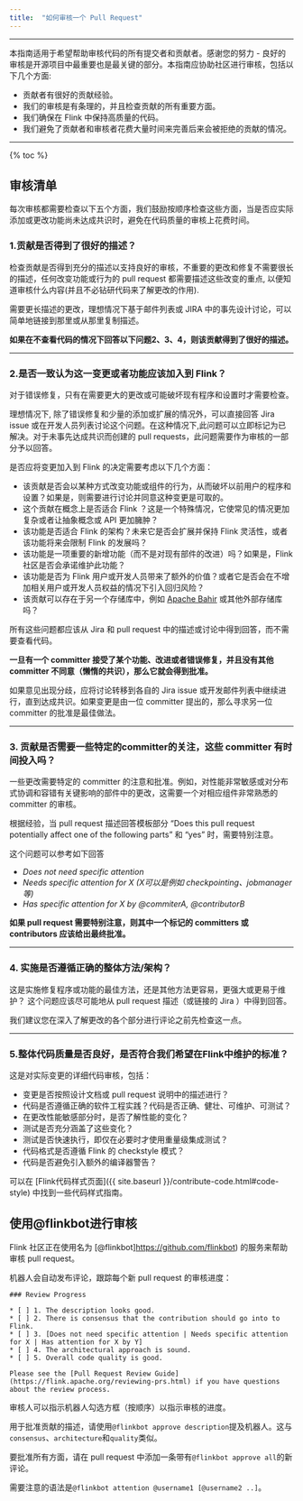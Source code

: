 ```yaml
---
title:  "如何审核一个 Pull Request"
---
```


<hr />

本指南适用于希望帮助审核代码的所有提交者和贡献者。感谢您的努力 - 良好的审核是开源项目中最重要也是最关键的部分。本指南应协助社区进行审核，包括以下几个方面:

* 贡献者有很好的贡献经验。
* 我们的审核是有条理的，并且检查贡献的所有重要方面。
* 我们确保在 Flink 中保持高质量的代码。
* 我们避免了贡献者和审核者花费大量时间来完善后来会被拒绝的贡献的情况。

----

{% toc %}

## 审核清单

每次审核都需要检查以下五个方面，我们鼓励按顺序检查这些方面，当是否应实际添加或更改功能尚未达成共识时，避免在代码质量的审核上花费时间。

### 1.贡献是否得到了很好的描述？

检查贡献是否得到充分的描述以支持良好的审核，不重要的更改和修复不需要很长的描述，任何改变功能或行为的 pull request 都需要描述这些改变的重点, 以便知道审核什么内容(并且不必钻研代码来了解更改的作用).

需要更长描述的更改，理想情况下基于邮件列表或 JIRA 中的事先设计讨论，可以简单地链接到那里或从那里复制描述。

**如果在不查看代码的情况下回答以下问题2、3、4，则该贡献得到了很好的描述。**

-----

### 2.是否一致认为这一变更或者功能应该加入到 Flink？

对于错误修复，只有在需要更大的更改或可能破坏现有程序和设置时才需要检查。

理想情况下, 除了错误修复和少量的添加或扩展的情况外，可以直接回答 Jira issue 或在开发人员列表讨论这个问题。在这种情况下,此问题可以立即标记为已解决。对于未事先达成共识而创建的 pull requests，此问题需要作为审核的一部分予以回答。

是否应将变更加入到 Flink 的决定需要考虑以下几个方面：

* 该贡献是否会以某种方式改变功能或组件的行为，从而破坏以前用户的程序和设置？如果是，则需要进行讨论并同意这种变更是可取的。
* 这个贡献在概念上是否适合 Flink ？这是一个特殊情况，它使常见的情况更加复杂或者让抽象概念或 API 更加臃肿？
* 该功能是否适合 Flink 的架构？未来它是否会扩展并保持 Flink 灵活性，或者该功能将来会限制 Flink 的发展吗？
* 该功能是一项重要的新增功能（而不是对现有部件的改进）吗？如果是，Flink 社区是否会承诺维护此功能？
* 该功能是否为 Flink 用户或开发人员带来了额外的价值？或者它是否会在不增加相关用户或开发人员权益的情况下引入回归风险？
* 该贡献可以存在于另一个存储库中，例如 [Apache Bahir](https://bahir.apache.org) 或其他外部存储库吗？

所有这些问题都应该从 Jira 和 pull request 中的描述或讨论中得到回答，而不需要查看代码。

**一旦有一个 committer 接受了某个功能、改进或者错误修复，并且没有其他 committer 不同意（懒惰的共识），那么它就会得到批准。** 

如果意见出现分歧，应将讨论转移到各自的 Jira issue 或开发邮件列表中继续进行，直到达成共识。如果变更是由一位 committer 提出的，那么寻求另一位 committer 的批准是最佳做法。

-----

### 3. 贡献是否需要一些特定的committer的关注，这些 committer 有时间投入吗？

一些更改需要特定的 committer 的注意和批准。例如，对性能非常敏感或对分布式协调和容错有关键影响的部件中的更改，这需要一个对相应组件非常熟悉的 committer 的审核。

根据经验，当 pull request 描述回答模板部分 “Does this pull request potentially affect one of the following parts” 和 “yes” 时，需要特别注意。

这个问题可以参考如下回答

* *Does not need specific attention*
* *Needs specific attention for X (X可以是例如 checkpointing、jobmanager 等)*
* *Has specific attention for X by @commiterA, @contributorB*

**如果 pull request 需要特别注意，则其中一个标记的 committers 或 contributors 应该给出最终批准。**

----

### 4. 实施是否遵循正确的整体方法/架构？

这是实施修复程序或功能的最佳方法，还是其他方法更容易，更强大或更易于维护？
这个问题应该尽可能地从 pull request 描述（或链接的 Jira ）中得到回答。

我们建议您在深入了解更改的各个部分进行评论之前先检查这一点。

----

### 5.整体代码质量是否良好，是否符合我们希望在Flink中维护的标准？

这是对实际变更的详细代码审核，包括：

* 变更是否按照设计文档或 pull request 说明中的描述进行？
* 代码是否遵循正确的软件工程实践？代码是否正确、健壮、可维护、可测试？
* 在更改性能敏感部分时，是否了解性能的变化？
* 测试是否充分涵盖了这些变化？
* 测试是否快速执行，即仅在必要时才使用重量级集成测试？
* 代码格式是否遵循 Flink 的 checkstyle 模式？
* 代码是否避免引入额外的编译器警告？

可以在 [Flink代码样式页面]({{ site.baseurl }}/contribute-code.html#code-style) 中找到一些代码样式指南。

## 使用@flinkbot进行审核

Flink 社区正在使用名为 [@flinkbot]https://github.com/flinkbot) 的服务来帮助审核 pull request。

机器人会自动发布评论，跟踪每个新 pull request 的审核进度：

```
### Review Progress

* [ ] 1. The description looks good.
* [ ] 2. There is consensus that the contribution should go into to Flink.
* [ ] 3. [Does not need specific attention | Needs specific attention for X | Has attention for X by Y]
* [ ] 4. The architectural approach is sound.
* [ ] 5. Overall code quality is good.

Please see the [Pull Request Review Guide](https://flink.apache.org/reviewing-prs.html) if you have questions about the review process.
```

审核人可以指示机器人勾选方框（按顺序）以指示审核的进度。

用于批准贡献的描述，请使用`@flinkbot approve description`提及机器人。这与`consensus`、`architecture`和`quality`类似。

要批准所有方面，请在 pull request 中添加一条带有`@flinkbot approve all`的新评论。

需要注意的语法是`@flinkbot attention @username1 [@username2 ..]`。


